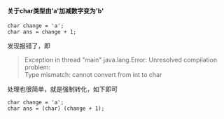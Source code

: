 #### 关于char类型由'a'加减数字变为'b'  
```
char change = 'a';
char ans = change + 1;
```  
发现报错了，即  
> Exception in thread "main" java.lang.Error: Unresolved compilation problem:   
        Type mismatch: cannot convert from int to char  

处理也很简单，就是强制转化，如下即可  
```
char change = 'a';
char ans = (char) (change + 1);
```
